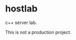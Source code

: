 hostlab
==================================================

c++ server lab.

This is not a production project.
